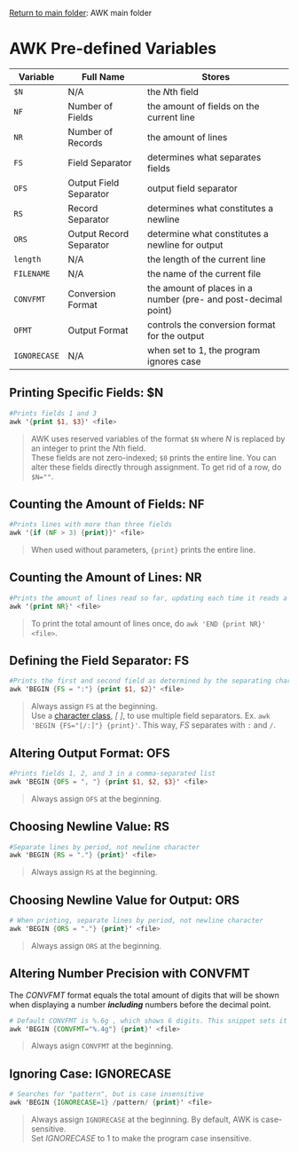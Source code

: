 [Return to main folder](https://github.com/hpu-panthersec/cyber-comp-materials/tree/main/log-analysis/AWK): AWK main folder

# AWK Pre-defined Variables
| Variable | Full Name | Stores | 
| -------- | --------- | -------- | 
| `$N` | N/A |  the *N*th field |
| `NF` | Number of Fields | the amount of fields on the current line | 
| `NR` | Number of Records | the amount of lines |
| `FS` | Field Separator | determines what separates fields | 
| `OFS` | Output Field Separator | output field separator |
| `RS` | Record Separator | determines what constitutes a newline |
| `ORS` | Output Record Separator | determine what constitutes a newline for output |
| `length` | N/A | the length of the current line |
| `FILENAME` | N/A | the name of the current file |
| `CONVFMT` | Conversion Format | the amount of places in a number (pre- and post-decimal point) |
| `OFMT` | Output Format | controls the conversion format for the output |
| `IGNORECASE` | N/A | when set to 1, the program ignores case |

## Printing Specific Fields: $N
```AWK
#Prints fields 1 and 3
awk '{print $1, $3}' <file>
```
> AWK uses reserved variables of the format `$N` where _N_ is replaced by an integer to print the *N*th field. <br />
These fields are not zero-indexed; `$0` prints the entire line. You can alter these fields directly through assignment. To get rid of a row, do `$N=""`.

## Counting the Amount of Fields: NF
```AWK
#Prints lines with more than three fields
awk '{if (NF > 3) {print}}' <file>
```
> When used without parameters, `{print}` prints the entire line.

## Counting the Amount of Lines: NR
```AWK
#Prints the amount of lines read so far, updating each time it reads a line
awk '{print NR}' <file>
```
> To print the total amount of lines once, do `awk 'END {print NR}' <file>`.

## Defining the Field Separator: FS
```AWK
#Prints the first and second field as determined by the separating character, a colon
awk 'BEGIN {FS = ":"} {print $1, $2}' <file>
```
> Always assign `FS` at the beginning. <br />
> Use a [character class](https://www.regular-expressions.info/charclass.html), _\[ \]_, to use multiple field separators. Ex. `awk 'BEGIN {FS="[/:]"} {print}'`. This way, _FS_ separates with `:` and `/`.

## Altering Output Format: OFS
```AWK
#Prints fields 1, 2, and 3 in a comma-separated list
awk 'BEGIN {OFS = ", "} {print $1, $2, $3}' <file>
```
> Always assign `OFS` at the beginning.

## Choosing Newline Value: RS
```AWK
#Separate lines by period, not newline character
awk 'BEGIN {RS = "."} {print}' <file>
```
> Always assign `RS` at the beginning.


## Choosing Newline Value for Output: ORS
```AWK
# When printing, separate lines by period, not newline character
awk 'BEGIN {ORS = "."} {print}' <file>
```
> Always assign `ORS` at the beginning.

## Altering Number Precision with CONVFMT
The _CONVFMT_ format equals the total amount of digits that will be shown when displaying a number **_including_** numbers before the decimal point.
```AWK
# Default CONVFMT is %.6g , which shows 6 digits. This snippet sets it to show 4 digits
awk 'BEGIN {CONVFMT="%.4g"} {print}' <file>
```
> Always asign `CONVFMT` at the beginning.

## Ignoring Case: IGNORECASE
```AWK
# Searches for "pattern", but is case insensitive
awk 'BEGIN {IGNORECASE=1} /pattern/ {print}' <file>
```
> Always assign `IGNORECASE` at the beginning. By default, AWK is case-sensitive. <br />
> Set _IGNORECASE_ to 1 to make the program case insensitive.
